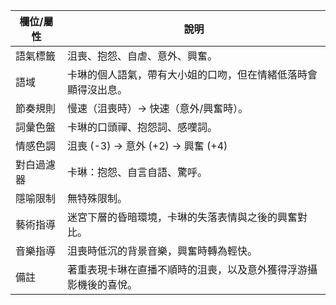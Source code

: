 | 欄位/屬性 | 說明 |
|---|---|
| 語氣標籤 | 沮喪、抱怨、自虐、意外、興奮。 |
| 語域 | 卡琳的個人語氣，帶有大小姐的口吻，但在情緒低落時會顯得沒出息。 |
| 節奏規則 | 慢速（沮喪時）-> 快速（意外/興奮時）。 |
| 詞彙色盤 | 卡琳的口頭禪、抱怨詞、感嘆詞。 |
| 情感色調 | 沮喪 (-3) -> 意外 (+2) -> 興奮 (+4) |
| 對白過濾器 | 卡琳：抱怨、自言自語、驚呼。 |
| 隱喻限制 | 無特殊限制。 |
| 藝術指導 | 迷宮下層的昏暗環境，卡琳的失落表情與之後的興奮對比。 |
| 音樂指導 | 沮喪時低沉的背景音樂，興奮時轉為輕快。 |
| 備註 | 著重表現卡琳在直播不順時的沮喪，以及意外獲得浮游攝影機後的喜悅。 |
